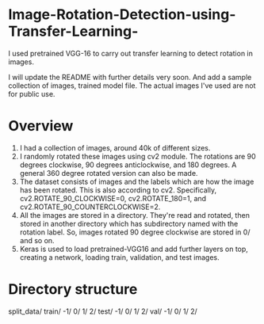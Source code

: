 # Image-Rotation-Detection-using-Transfer-Learning-
I used pretrained VGG-16 to carry out transfer learning to detect rotation in images.

I will update the README with further details very soon. And add a sample collection of images, trained model file. The actual images I've used are not for public use.

# Overview
1. I had a collection of images, around 40k of different sizes.
2. I randomly rotated these images using cv2 module. The rotations are 90 degrees clockwise, 90 degrees anticlockwise, and 180 degrees. A general 360 degree rotated version can also be made.
3. The dataset consists of images and the labels which are how the image has been rotated. This is also according to cv2. Specifically, cv2.ROTATE_90_CLOCKWISE=0, cv2.ROTATE_180=1, and cv2.ROTATE_90_COUNTERCLOCKWISE=2.
4. All the images are stored in a directory. They're read and rotated, then stored in another directory which has subdirectory named with the rotation label. So, images rotated 90 degree clockwise are stored in 0/ and so on.
5. Keras is used to load pretrained-VGG16 and add further layers on top, creating a network, loading train, validation, and test images.

# Directory structure
split_data/
  train/
    -1/
     0/
     1/
     2/
  test/
    -1/
     0/
     1/
     2/
  val/
    -1/
     0/
     1/
     2/

